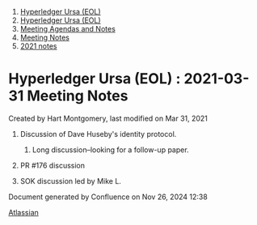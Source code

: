 1. [Hyperledger Ursa (EOL)](index.html)
2. [Hyperledger Ursa (EOL)](19595269.html)
3. [Meeting Agendas and Notes](Meeting-Agendas-and-Notes_19603313.html)
4. [Meeting Notes](Meeting-Notes_19611649.html)
5. [2021 notes](2021-notes_19612027.html)

# Hyperledger Ursa (EOL) : 2021-03-31 Meeting Notes

Created by Hart Montgomery, last modified on Mar 31, 2021

1. Discussion of Dave Huseby's identity protocol.
   
   1. Long discussion–looking for a follow-up paper.
2. PR #176 discussion
3. SOK discussion led by Mike L.

Document generated by Confluence on Nov 26, 2024 12:38

[Atlassian](http://www.atlassian.com/)
